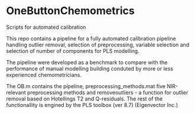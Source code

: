 # OneButtonChemometrics
Scripts for automated calibration

This repo contains a pipeline for a fully automated calibration pipeline handling outlier removal, selection of preprocessing, variable selection and selection of number of components for PLS modelling. 

The pipeline were developed as a benchmark to compare with the performance of manual modelling building conduted by more or less experienced chemometricians. 

The OB.m contains the pipeline, preprocessing_methods.mat five NIR-relevant preprocessing methods and removeoutliers - a function for outlier removal based on Hotellings T2 and Q-residuals. The rest of the functionallity is engined by the PLS toolbox (ver 8.7) (Eigenvector Inc.)
